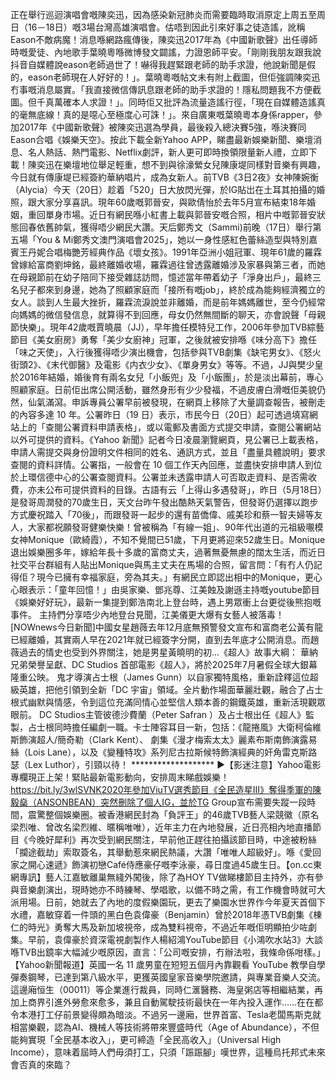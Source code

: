正在舉行巡迴演唱會嘅陳奕迅，因為感染新冠肺炎而需要臨時取消原定上周五至周日（16－18日）嘅3場台灣高雄演唱會。估唔到因此引來好事之徒造謠，訛稱Eason不敵病魔！消息喺網路瘋傳後，陳奕迅2017年為《中國新歌聲》出任導師時嘅愛徒、內地歌手葉曉粵喺微博發文闢謠，力證恩師平安。「剛剛我朋友跟我說抖音自媒體說eason老師過世了！嚇得我趕緊跟老師的助手求證，他說新聞是假的，eason老師現在人好好的！」。葉曉粵嘅帖文未有附上截圖，但佢強調陳奕迅冇事嘅消息屬實。「我直接微信傳訊息跟老師的助手求證的！隱私問題我不方便截圖。但千真萬確本人求證！」。同時佢又批評為流量造謠行徑，「現在自媒體造謠真的毫無底線！真的是噁心至極度心可誅！」。來自廣東嘅葉曉粵本身係rapper，參加2017年《中國新歌聲》被陳奕迅選為學員，最後殺入總決賽5強，喺決賽同Eason合唱《娛樂天空》。按此下載全新Yahoo APP，睇盡最新娛樂新聞、樂壇消息、名人熱話、熱門電影、Netflix劇評，新人更可即時換領限量新人禮，立即下載！陳奕迅在樂壇地位舉足輕重，想不到與徐濠縈女兒陳康堤同樣對音樂有興趣，今日就有傳康堤已經簽約華納唱片，成為女新人。前TVB《3日2夜》女神陳婉衡（Alycia）今天（20日）趁着「520」日大放閃光彈，於IG貼岀在土耳其拍攝的婚照，跟大家分享喜訊。現年60歲嘅郭晉安，與歐倩怡於去年5月宣布結束18年婚姻，重回單身市場。近日有網民喺小紅書上載與郭晉安嘅合照，相片中嘅郭晉安狀態回春依舊帥氣，獲得唔少網民大讚。天后鄭秀文（Sammi)前晚（17日）舉行第五場「You & Mi鄭秀文澳門演唱會2025」，她以一身性感紅色蕾絲造型與特別嘉賓王丹妮合唱梅艷芳經典作品《壞女孩》。1991年亞洲小姐冠軍、現年61歲的羅霖曾嫁給富商劉坤銘，最終離婚收場，羅霖過往曾透露離婚涉及家暴與第三者，而她在母親節前在幼子陪同下接受雜誌訪問，憶述當年帶着幼子「淨身出戶」，最終三名兒子都來到身邊，她為了照顧家庭而「接所有嘅job」，終於成為能夠經濟獨立的女人。談到人生最大挫折，羅霖流淚說並非離婚，而是前年媽媽離世，至今仍經常向媽媽的微信發信息，就算得不到回應，母女仍然無間斷的聊天，亦會說聲「母親節快樂」。現年42歲嘅賈曉晨（JJ），早年擔任模特兒工作，2006年參加TVB綜藝節目《美女廚房》勇奪「美少女廚神」冠軍，之後就被安排喺《味分高下》擔任「味之天使」，入行後獲得唔少演出機會，包括參與TVB劇集《缺宅男女》、《怒火街頭2》、《末代御醫》及電影《内衣少女》、《單身男女》等等。不過，JJ與樊少皇於2016年結婚，婚後育有兩名女兒「小飯兜」及「小飯團」，於是淡出幕前，專心照顧家庭。日前佢出席公開活動，雖然身形有少少發福，不過皮膚白滑嘅佢美貌仍然，仙氣滿瀉。申訴專員公署早前被發現，在網頁上移除了大量調查報告，被刪走的內容多達 10 年。公署昨日（19 日）表示，市民今日（20日）起可透過填寫網站上的「查閱公署資料申請表格」，或以電郵及書面方式提交申請，查閱公署網站以外可提供的資料。《Yahoo 新聞》記者今日凌晨瀏覽網頁，見公署已上載表格，申請人需提交與身份證明文件相同的姓名、通訊方式，並且「盡量具體說明」要求查閱的資料詳情。公署指，一般會在 10 個工作天內回應，並盡快安排申請人到位於上環信德中心的公署查閱資料。公署並未透露申請人可否取走資料、是否需收費，亦未公布可提供資料的目錄。古語有云「上得山多遇發哥」，昨日（5月18日）是發哥周潤發的70歲生日，天文台昨午發出酷熱天氣警告，但發哥仍選擇以跑步方式慶祝踏入「70後」，而跟發哥一起步的還有苗僑偉、戚美珍和蔡一智夫婦等友人，大家都祝願發哥健樂快樂！曾被稱為「有線一姐」、90年代出道的元祖級𡃁模女神Monique（歐綺霞），不知不覺間已51歲，下月更將迎來52歲生日。Monique退出娛樂圈多年，嫁給年長十多歲的富商丈夫，過著無憂無慮的闊太生活，而近日社交平台群組有人貼出Monique與馬主丈夫在馬場的合照，留言問：「有冇人仍記得佢？現今已擁有幸福家庭，旁為其夫。」有網民立即認出相中的Monique，更心心眼表示：「童年回憶！」由吳家樂、鄧兆尊、江美蝕及謝遜主持嘅youtube節目《娛樂好好玩》，最新一集提到鄭浩南北上登台時，遇上男眾衝上台更從後熊抱嘅事件。 主持們分享唔少內地登台見聞，江美儀更大爆有女藝人被落毒！[NOWnews今日新聞]中國女星趙薇去年12月底無預警發文宣布和富商老公黃有龍已經離婚，其實兩人早在2021年就已經簽字分開，直到去年底才公開消息。而趙薇過去的情史也受到外界關注，她是男星黃曉明的初...《超人》故事大綱： 華納兄弟榮譽呈獻、DC Studios 首部電影《超人》，將於2025年7月暑假全球大銀幕隆重公映。 鬼才導演占士根（James Gunn）以自家獨特風格，重新詮釋這位超級英雄，把他引領到全新「DC 宇宙」領域。全片動作場面華麗壯觀，融合了占士根式幽默與情感，令到這位充滿同情心並堅信人類本善的鋼鐵英雄，重新活現觀眾眼前。 DC Studios主管彼德沙費蘭（Peter Safran ）及占士根出任《超人》監製，占士根同時擔任編劇一職。卡士陣容耳目一新，包括：《龍捲風》大衛柯倫維斯飾演超人/簡奇勒（Clark Kent）、 劇集《漫才梅索太太》麗素布斯南飾演露易絲（Lois Lane），以及《變種特攻》系列尼古拉斯候特飾演經典的奸角雷克斯路瑟（Lex&nbsp;Luthor），引頸以待！ ******************* ▶【影迷注意】Yahoo電影專欄現正上架！緊貼最新電影動向，安排周末睇戲娛樂！https://bit.ly/3wlSVNK2020年參加ViuTV選秀節目《全民造星III》奪得季軍的陳毅燊（ANSONBEAN）突然刪除了個人IG，並於TG Group宣布需要失蹤一段時間，震驚整個娛樂圈。被香港網民封為「負評王」的46歲TVB藝人梁競徽（原名梁烈唯、曾改名梁烈維、暱稱唯唯），近年主力在內地發展，近日亮相內地直播節目《今晚好犀利》再次受到網民關注，早前他正趕往拍攝該節目時，中途被粉絲「攔途截劫」索取簽名，其舉動惹來網民熱議，大讚「唯唯人超級好」。喺《愛回家之開心速遞》飾演初戀Café侍應豪仔嘅李泳豪，尋日度過45歲生日。【on.cc東網專訊】藝人江嘉敏離巢無綫外闖後，除了為HOY TV做睇樓節目主持外，亦有參與音樂劇演出，現時她亦不時練琴、學唱歌，以備不時之需，有工作機會時就可大派用場。日前，她就去了內地的度假樂園玩，更去了樂園水世界作今年夏天首個下水禮，嘉敏穿着一件頭的黑白色袁偉豪（Benjamin）曾於2018年憑TVB劇集《棟仁的時光》勇奪大馬及新加坡視帝，成為雙料視帝，不過近年嘅佢明顯拍少咗劇集。早前，袁偉豪於資深電視劇製作人楊紹鴻YouTube節目《小鴻吹水站3》大談喺TVB出鏡率大幅減少嘅原因，直言：「公司嘅安排，冇辦法啦，我條命係咁樣。」【Yahoo新聞報道】英國一名 11 歲男童在短短五個月內靠觀看 YouTube 教學自學彈奏鋼琴，已達到第八級水平，更獲英國皇家音樂學院邀請，與專業音樂人交流。這邊廂恒生（00011）等企業進行裁員，同時仁滙醫務、海皇粥店等相繼結業，再加上商界引進外勞愈來愈多，兼且自動駕駛技術最快在一年內投入運作……在在都令本港打工仔前景變得頗為暗淡。不過另一邊廂，世界首富、Tesla老闆馬斯克就相當樂觀，認為AI、機械人等技術將帶來豐盛時代（Age of Abundance），不但能夠實現「全民基本收入」，更可締造「全民高收入」（Universal High Income），意味着屆時人們毋須打工，只須「䟴䟴腳」嘆世界，這種烏托邦式未來會否真的來臨？